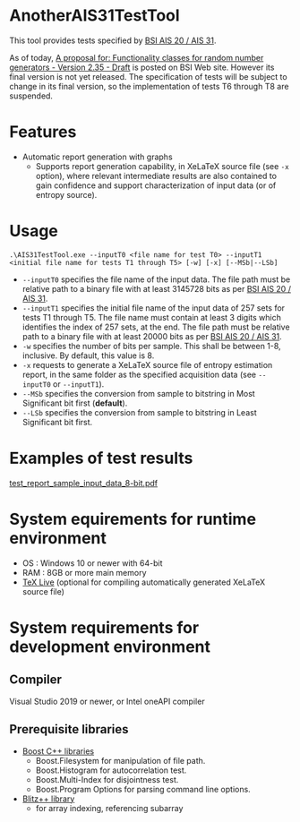 # AnotherAIS31TestTool
This tool provides tests specified by [BSI AIS 20 / AIS 31](https://www.bsi.bund.de/dok/ais-20-31-appx-2011).

As of today, [A proposal for: Functionality classes for random number generators - Version 2.35 - Draft](https://www.bsi.bund.de/SharedDocs/Downloads/EN/BSI/Certification/Interpretations/AIS_31_Functionality_classes_for_random_number_generators_e.pdf?__blob=publicationFile&v=7) is posted on BSI Web site. However its final version is not yet released.
The specification of tests will be subject to change in its final version, so the implementation of tests T6 through T8 are suspended.

# Features
- Automatic report generation with graphs
  - Supports report generation capability, in XeLaTeX source file (see ```-x``` option), where relevant intermediate results are also contained to gain confidence and support characterization of input data (or of entropy source).
# Usage
```
.\AIS31TestTool.exe --inputT0 <file name for test T0> --inputT1 <initial file name for tests T1 through T5> [-w] [-x] [--MSb|--LSb]
```

- ```--inputT0``` specifies the file name of the input data.  The file path must be relative path to a binary file with at least 3145728 bits as per [BSI AIS 20 / AIS 31](https://www.bsi.bund.de/dok/ais-20-31-appx-2011).
- ```--inputT1``` specifies the initial file name of the input data of 257 sets for tests T1 through T5.  The file name must contain at least 3 digits which identifies the index of 257 sets, at the end.  The file path must be relative path to a binary file with at least 20000 bits as per [BSI AIS 20 / AIS 31](https://www.bsi.bund.de/dok/ais-20-31-appx-2011).
- ```-w``` specifies the number of bits per sample.  This shall be between 1-8, inclusive.  By default, this value is 8.
- ```-x``` requests to generate a XeLaTeX source file of entropy estimation report, in the same folder as the specified acquisition data (see ```--inputT0``` or ```--inputT1```).
- ```--MSb``` specifies the conversion from sample to bitstring in Most Significant bit first (**default**). 
- ```--LSb``` specifies the conversion from sample to bitstring in Least Significant bit first.

# Examples of test results
[test_report_sample_input_data_8-bit.pdf](https://github.com/g-g-sakura/AnotherAIS31TestTool/blob/main/tool_validation_evidence/test_report_sample_input_data_8-bit.pdf)

# System equirements for runtime environment
- OS : Windows 10 or newer with 64-bit
- RAM : 8GB or more main memory
- [TeX Live](https://www.tug.org/texlive/) (optional for compiling automatically generated XeLaTeX source file)

# System requirements for development environment
## Compiler
Visual Studio 2019 or newer, or Intel oneAPI compiler

## Prerequisite libraries
- [Boost C++ libraries](https://www.boost.org/)
  - Boost.Filesystem for manipulation of file path.
  - Boost.Histogram for autocorrelation test.
  - Boost.Multi-Index for disjointness test.
  - Boost.Program Options for parsing command line options.
- [Blitz++ library](https://github.com/blitzpp/blitz)
  - for array indexing, referencing subarray
